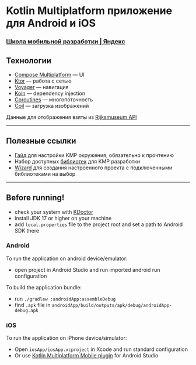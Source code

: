 # Kotlin Multiplatform приложение для Android и iOS
### [Школа мобильной разработки | Яндекс](https://yandex.ru/yaintern/schools/mobile)

## Технологии
- [Compose Multiplatform](https://github.com/JetBrains/compose-multiplatform) — UI
- [Ktor](https://github.com/ktorio/ktor) — работа с сетью
- [Voyager](https://github.com/adrielcafe/voyager) — навигация
- [Koin](https://github.com/InsertKoinIO/koin) — dependency injection
- [Coroutines](https://github.com/Kotlin/kotlinx.coroutines) — многопоточность
- [Coil](https://github.com/coil-kt/coil) — загрузка изображений

Данные для отображения взяты из [Rijksmuseum API](https://data.rijksmuseum.nl/object-metadata/api/)

---

## Полезные ссылки
- [Гайд](https://www.jetbrains.com/help/kotlin-multiplatform-dev/multiplatform-setup.html) для настройки KMP окружения, обязательно к прочтению
- Набор доступных [библиотек](https://github.com/terrakok/kmp-awesome?tab=readme-ov-file) для KMP разработки
- [Wizard](https://terrakok.github.io/Compose-Multiplatform-Wizard/) для создания настроенного проекта с подключенными библиотеками на выбор

---

## Before running!
 - check your system with [KDoctor](https://github.com/Kotlin/kdoctor)
 - install JDK 17 or higher on your machine
 - add `local.properties` file to the project root and set a path to Android SDK there

### Android
To run the application on android device/emulator:  
 - open project in Android Studio and run imported android run configuration

To build the application bundle:
 - run `./gradlew :androidApp:assembleDebug`
 - find `.apk` file in `androidApp/build/outputs/apk/debug/androidApp-debug.apk`

### iOS
To run the application on iPhone device/simulator:
 - Open `iosApp/iosApp.xcproject` in Xcode and run standard configuration
 - Or use [Kotlin Multiplatform Mobile plugin](https://plugins.jetbrains.com/plugin/14936-kotlin-multiplatform-mobile) for Android Studio
